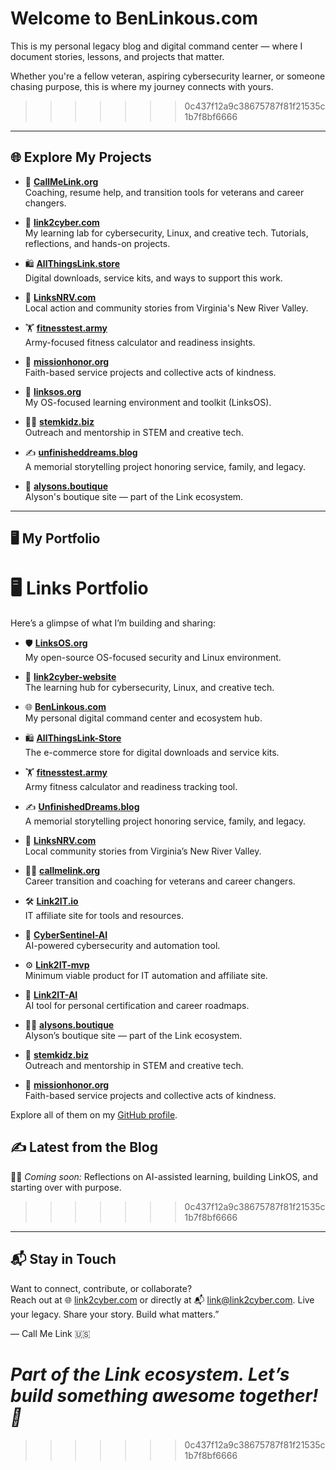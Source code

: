 # Welcome to BenLinkous.com

This is my personal legacy blog and digital command center — where I document stories, lessons, and projects that matter.

Whether you're a fellow veteran, aspiring cybersecurity learner, or someone chasing purpose, this is where my journey connects with yours.
>>>>>>> 0c437f12a9c38675787f81f21535c1b7f8bf6666

---

## 🌐 Explore My Projects

- 🧠 **[CallMeLink.org](https://callmelink.org)**  
  Coaching, resume help, and transition tools for veterans and career changers.

- 🐧 **[link2cyber.com](https://link2cyber.com)**  
  My learning lab for cybersecurity, Linux, and creative tech. Tutorials, reflections, and hands-on projects.

- 🛍️ **[AllThingsLink.store](https://allthingslink.store)**  
  Digital downloads, service kits, and ways to support this work.

- 💼 **[LinksNRV.com](https://linksnrv.com)**  
  Local action and community stories from Virginia's New River Valley.

- 🏋️ **[fitnesstest.army](https://fitnesstest.army)**  
  Army-focused fitness calculator and readiness insights.

- 🙏 **[missionhonor.org](https://missionhonor.org)**  
  Faith-based service projects and collective acts of kindness.

- 🔗 **[linksos.org](https://linksos.org)**  
  My OS-focused learning environment and toolkit (LinksOS).

- 👩‍💻 **[stemkidz.biz](https://stemkidz.biz)**  
  Outreach and mentorship in STEM and creative tech.

- ✍️ **[unfinisheddreams.blog](https://unfinisheddreams.blog)**  
  A memorial storytelling project honoring service, family, and legacy.

- 💍 **[alysons.boutique](https://alysons.boutique)**  
  Alyson's boutique site — part of the Link ecosystem.

---

## 🖥️ My Portfolio


# 🖥️ Links Portfolio

Here’s a glimpse of what I’m building and sharing:

- 🛡️ **[LinksOS.org](https://github.com/benlinkous/LinksOS.org)**  
  My open-source OS-focused security and Linux environment.

- 🔗 **[link2cyber-website](https://github.com/benlinkous/link2cyber-website)**  
  The learning hub for cybersecurity, Linux, and creative tech.

- 🌐 **[BenLinkous.com](https://github.com/benlinkous/BenLinkous.com)**  
  My personal digital command center and ecosystem hub.

- 🛍️ **[AllThingsLink-Store](https://github.com/benlinkous/AllThingsLink-Store)**  
  The e-commerce store for digital downloads and service kits.

- 🏋️ **[fitnesstest.army](https://github.com/benlinkous/fitnesstest.army)**  
  Army fitness calculator and readiness tracking tool.

- ✍️ **[UnfinishedDreams.blog](https://github.com/benlinkous/UnfinishedDreams.blog)**  
  A memorial storytelling project honoring service, family, and legacy.

- 💼 **[LinksNRV.com](https://github.com/benlinkous/LinksNRV.com)**  
  Local community stories from Virginia’s New River Valley.

- 👩‍💻 **[callmelink.org](https://github.com/benlinkous/callmelink.org)**  
  Career transition and coaching for veterans and career changers.

- 🛠️ **[Link2IT.io](https://github.com/benlinkous/link2it.io)**  
  IT affiliate site for tools and resources.

- 🌟 **[CyberSentinel-AI](https://github.com/benlinkous/CyberSentinel-AI)**  
  AI-powered cybersecurity and automation tool.

- ⚙️ **[Link2IT-mvp](https://github.com/benlinkous/Link2IT-mvp)**  
  Minimum viable product for IT automation and affiliate site.

- 🤖 **[Link2IT-AI](https://github.com/benlinkous/Link2IT-AI)**  
  AI tool for personal certification and career roadmaps.

- 👩‍🎨 **[alysons.boutique](https://github.com/benlinkous/alysons.boutique)**  
  Alyson’s boutique site — part of the Link ecosystem.

- 🌱 **[stemkidz.biz](https://github.com/benlinkous/stemkidz.biz)**  
  Outreach and mentorship in STEM and creative tech.

- 🙏 **[missionhonor.org](https://github.com/benlinkous/missionhonor.org)**  
  Faith-based service projects and collective acts of kindness.

Explore all of them on my [GitHub profile](https://github.com/benlinkous).



## ✍️ Latest from the Blog

🕵️‍♂️ *Coming soon:* Reflections on AI-assisted learning, building LinkOS, and starting over with purpose.
>>>>>>> 0c437f12a9c38675787f81f21535c1b7f8bf6666

---

## 📬 Stay in Touch

Want to connect, contribute, or collaborate?  
Reach out at 🌐 [link2cyber.com](https://link2cyber.com) or directly at 📬 link@link2cyber.com.
Live your legacy. Share your story. Build what matters.”

— Call Me Link 🇺🇸

*Part of the Link ecosystem. Let’s build something awesome together! 🚀*
=======
>>>>>>> 0c437f12a9c38675787f81f21535c1b7f8bf6666

